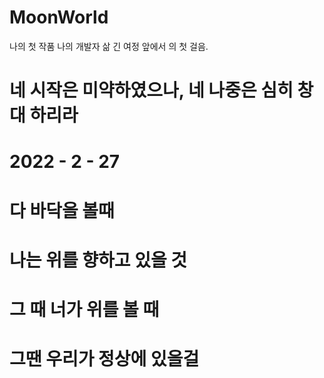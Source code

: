 # MoonWorld

나의 첫 작품
나의 개발자 삶 긴 여정 앞에서 의 첫 걸음.

# 네 시작은 미약하였으나, 네 나중은 심히 창대 하리라

# 2022 - 2 - 27

# 다 바닥을 볼때

# 나는 위를 향하고 있을 것

# 그 때 너가 위를 볼 때

# 그땐 우리가 정상에 있을걸
